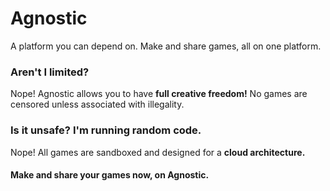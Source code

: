 # Agnostic
A platform you can depend on.
Make and share games, all on one platform.
### Aren't I limited?
Nope! Agnostic allows you to have **full creative freedom!** No games are censored unless associated with illegality.
### Is it unsafe? I'm running random code.
Nope! All games are sandboxed and designed for a **cloud architecture.**
#### Make and share your games now, on Agnostic.
